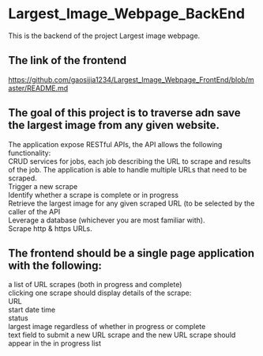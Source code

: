 # Largest_Image_Webpage_BackEnd

This is the backend of the project Largest image webpage. 

## The link of the frontend 
https://github.com/gaosijia1234/Largest_Image_Webpage_FrontEnd/blob/master/README.md

## The goal of this project is to traverse adn save the largest image from any given website.

The application expose RESTful APIs, the API allows the following functionality:\
CRUD services for jobs, each job describing the URL to scrape and results of the job. 
The application is able to handle multiple URLs that need to be scraped.\
Trigger a new scrape\
Identify whether a scrape is complete or in progress \
Retrieve the largest image for any given scraped URL (to be selected by the caller of the API\
Leverage a database (whichever you are most familiar with).\
Scrape http & https URLs.

## The frontend should be a single page application with the following:
a list of URL scrapes (both in progress and complete)\
clicking one scrape should display details of the scrape:\
URL\
start date time\
status\
largest image regardless of whether in progress or complete\
text field to submit a new URL scrape and the new URL scrape should appear in the in progress list
